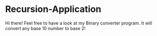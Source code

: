 # Recursion-Application
Hi there! Feel free to have a look at my Binary converter program. It will convert any base 10 number to base 2!
